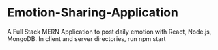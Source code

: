 # Emotion-Sharing-Application
A Full Stack MERN Application to post daily emotion with React, Node.js, MongoDB.
In client and server directories, run npm start